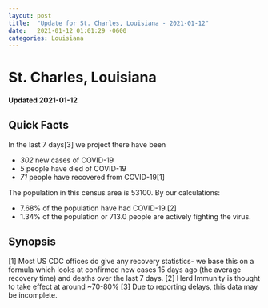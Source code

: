 ```yaml
---
layout: post
title:  "Update for St. Charles, Louisiana - 2021-01-12"
date:   2021-01-12 01:01:29 -0600
categories: Louisiana
---
```


# St. Charles, Louisiana
#### Updated 2021-01-12

## Quick Facts

In the last 7 days[3] we project there have been
- *302* new cases of COVID-19
- *5* people have died of COVID-19
- *71* people have recovered from COVID-19[1]

The population in this census area is 53100. By our calculations:
- 7.68% of the population have had COVID-19.[2]
- 1.34% of the population or 713.0 people are actively fighting the virus.

## Synopsis




[1] Most US CDC offices do give any recovery statistics- we base this on a formula which looks at confirmed new cases
15 days ago (the average recovery time) and deaths over the last 7 days.
[2] Herd Immunity is thought to take effect at around ~70-80%
[3] Due to reporting delays, this data may be incomplete. 
    